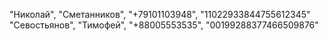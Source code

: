 "Николай", "Сметанников", "+79101103948", "11022933844755612345"
"Севостьянов", "Тимофей", "+88005553535", "00199288377466509876"
